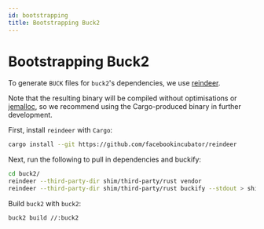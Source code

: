 ```yaml
---
id: bootstrapping
title: Bootstrapping Buck2
---
```


# Bootstrapping Buck2

To generate `BUCK` files for `buck2`'s dependencies, we use [reindeer](https://github.com/facebookincubator/reindeer).

Note that the resulting binary will be compiled without optimisations or [jemalloc](https://github.com/jemalloc/jemalloc), so we recommend using the Cargo-produced binary in further development.

First, install `reindeer` with `Cargo`:
```sh
cargo install --git https://github.com/facebookincubator/reindeer
```

Next, run the following to pull in dependencies and buckify:
```sh
cd buck2/
reindeer --third-party-dir shim/third-party/rust vendor
reindeer --third-party-dir shim/third-party/rust buckify --stdout > shim/third-party/rust/BUCK
```

Build `buck2` with `buck2`:
```sh
buck2 build //:buck2
```
